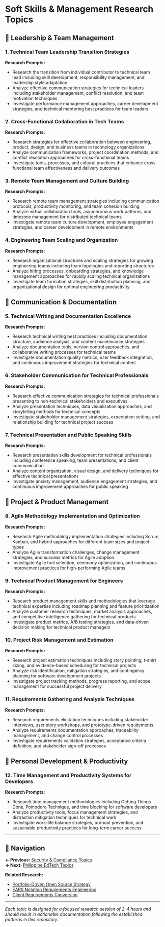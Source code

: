 # Soft Skills & Management Research Topics

## 👥 Leadership & Team Management

### 1. Technical Team Leadership Transition Strategies
**Research Prompts:**
- Research the transition from individual contributor to technical team lead including skill development, responsibility management, and leadership style adaptation
- Analyze effective communication strategies for technical leaders including stakeholder management, conflict resolution, and team motivation techniques
- Investigate performance management approaches, career development strategies, and technical mentoring best practices for team leaders

### 2. Cross-Functional Collaboration in Tech Teams
**Research Prompts:**
- Research strategies for effective collaboration between engineering, product, design, and business teams in technology organizations
- Analyze communication frameworks, project coordination methods, and conflict resolution approaches for cross-functional teams
- Investigate tools, processes, and cultural practices that enhance cross-functional team effectiveness and delivery outcomes

### 3. Remote Team Management and Culture Building
**Research Prompts:**
- Research remote team management strategies including communication protocols, productivity monitoring, and team cohesion building
- Analyze virtual collaboration tools, asynchronous work patterns, and timezone management for distributed technical teams
- Investigate remote team culture development, employee engagement strategies, and career development in remote environments

### 4. Engineering Team Scaling and Organization
**Research Prompts:**
- Research organizational structures and scaling strategies for growing engineering teams including team topologies and reporting structures
- Analyze hiring processes, onboarding strategies, and knowledge management approaches for rapidly scaling technical organizations
- Investigate team formation strategies, skill distribution planning, and organizational design for optimal engineering productivity

## 📝 Communication & Documentation

### 5. Technical Writing and Documentation Excellence
**Research Prompts:**
- Research technical writing best practices including documentation structure, audience analysis, and content maintenance strategies
- Analyze documentation tools, version control approaches, and collaborative writing processes for technical teams
- Investigate documentation quality metrics, user feedback integration, and continuous improvement strategies for technical content

### 6. Stakeholder Communication for Technical Professionals
**Research Prompts:**
- Research effective communication strategies for technical professionals presenting to non-technical stakeholders and executives
- Analyze presentation techniques, data visualization approaches, and storytelling methods for technical concepts
- Investigate stakeholder management strategies, expectation setting, and relationship building for technical project success

### 7. Technical Presentation and Public Speaking Skills
**Research Prompts:**
- Research presentation skills development for technical professionals including conference speaking, team presentations, and client communication
- Analyze content organization, visual design, and delivery techniques for effective technical presentations
- Investigate anxiety management, audience engagement strategies, and continuous improvement approaches for public speaking

## 🎯 Project & Product Management

### 8. Agile Methodology Implementation and Optimization
**Research Prompts:**
- Research Agile methodology implementation strategies including Scrum, Kanban, and hybrid approaches for different team sizes and project types
- Analyze Agile transformation challenges, change management strategies, and success metrics for Agile adoption
- Investigate Agile tool selection, ceremony optimization, and continuous improvement practices for high-performing Agile teams

### 9. Technical Product Management for Engineers
**Research Prompts:**
- Research product management skills and methodologies that leverage technical expertise including roadmap planning and feature prioritization
- Analyze customer research techniques, market analysis approaches, and competitive intelligence gathering for technical products
- Investigate product metrics, A/B testing strategies, and data-driven decision making for technical product managers

### 10. Project Risk Management and Estimation
**Research Prompts:**
- Research project estimation techniques including story pointing, t-shirt sizing, and evidence-based scheduling for technical projects
- Analyze risk identification, mitigation strategies, and contingency planning for software development projects
- Investigate project tracking methods, progress reporting, and scope management for successful project delivery

### 11. Requirements Gathering and Analysis Techniques
**Research Prompts:**
- Research requirements elicitation techniques including stakeholder interviews, user story workshops, and prototype-driven requirements
- Analyze requirements documentation approaches, traceability management, and change control processes
- Investigate requirements validation strategies, acceptance criteria definition, and stakeholder sign-off processes

## 🎨 Personal Development & Productivity

### 12. Time Management and Productivity Systems for Developers
**Research Prompts:**
- Research time management methodologies including Getting Things Done, Pomodoro Technique, and time blocking for software developers
- Analyze productivity tools, focus management strategies, and distraction mitigation techniques for technical work
- Investigate work-life balance strategies, burnout prevention, and sustainable productivity practices for long-term career success

---

## 🔗 Navigation

**← Previous:** [Security & Compliance Topics](./security-compliance-topics.md)  
**→ Next:** [Philippine EdTech Topics](./philippine-edtech-topics.md)

**Related Research:**
- [Portfolio-Driven Open Source Strategy](../../career/portfolio-driven-open-source-strategy/README.md)
- [EARS Notation Requirements Engineering](../../architecture/ears-notation-requirements/README.md)
- [Client Requirements Conversion](../../architecture/client-requirements-conversion/README.md)

---

*Each topic is designed for a focused research session of 2-4 hours and should result in actionable documentation following the established patterns in this repository.*